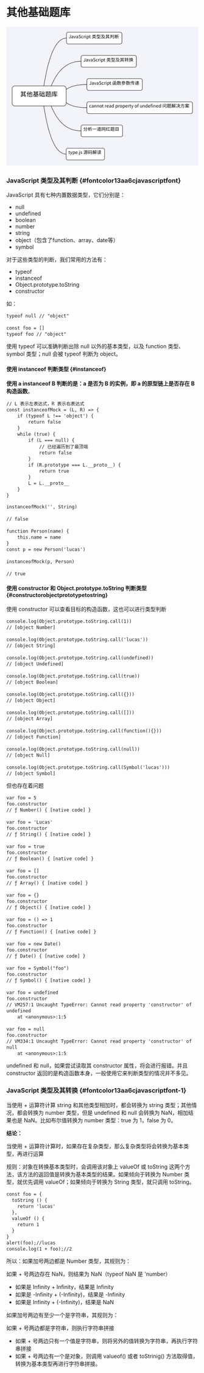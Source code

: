 # 其他基础题库

![](/assets/1-6.png)

### JavaScript 类型及其判断 {#fontcolor13aa6cjavascriptfont}

JavaScript 具有七种内置数据类型，它们分别是：

* null
* undefined
* boolean
* number
* string
* object（包含了function、array、date等）
* symbol

对于这些类型的判断，我们常用的方法有：

* typeof
* instanceof
* Object.prototype.toString
* constructor

如：

```
typeof null // "object"

const foo = []
typeof foo // "object"
```

使用 typeof 可以准确判断出除 null 以外的基本类型，以及 function 类型、symbol 类型；null 会被 typeof 判断为 object。

#### 使用 instanceof 判断类型 {#instanceof}

**使用 a instanceof B 判断的是：a 是否为 B 的实例，即 a 的原型链上是否存在 B 构造函数**。

```
// L 表示左表达式，R 表示右表达式
const instanceofMock = (L, R) => {
    if (typeof L !== 'object') {
        return false
    }
    while (true) { 
        if (L === null) {
            // 已经遍历到了最顶端
            return false
        }
        if (R.prototype === L.__proto__) {
            return true
        }
        L = L.__proto__
    } 
}
```

```
instanceofMock('', String)

// false

function Person(name) {
    this.name = name
}
const p = new Person('lucas')

instanceofMock(p, Person)

// true
```

#### 使用 constructor 和 Object.prototype.toString 判断类型 {#constructorobjectprototypetostring}

使用 constructor 可以查看目标的构造函数，这也可以进行类型判断

```
console.log(Object.prototype.toString.call(1)) 
// [object Number]

console.log(Object.prototype.toString.call('lucas')) 
// [object String]

console.log(Object.prototype.toString.call(undefined)) 
// [object Undefined]

console.log(Object.prototype.toString.call(true)) 
// [object Boolean]

console.log(Object.prototype.toString.call({})) 
// [object Object]

console.log(Object.prototype.toString.call([])) 
// [object Array]

console.log(Object.prototype.toString.call(function(){})) 
// [object Function]

console.log(Object.prototype.toString.call(null)) 
// [object Null]

console.log(Object.prototype.toString.call(Symbol('lucas'))) 
// [object Symbol]
```

但也存在着问题

```
var foo = 5
foo.constructor
// ƒ Number() { [native code] }

var foo = 'Lucas'
foo.constructor
// ƒ String() { [native code] }

var foo = true
foo.constructor
// ƒ Boolean() { [native code] }

var foo = []
foo.constructor
// ƒ Array() { [native code] }

var foo = {}
foo.constructor
// ƒ Object() { [native code] }

var foo = () => 1
foo.constructor
// ƒ Function() { [native code] }

var foo = new Date()
foo.constructor
// ƒ Date() { [native code] }

var foo = Symbol("foo") 
foo.constructor
// ƒ Symbol() { [native code] }

var foo = undefined
foo.constructor
// VM257:1 Uncaught TypeError: Cannot read property 'constructor' of undefined
    at <anonymous>:1:5

var foo = null
foo.constructor
// VM334:1 Uncaught TypeError: Cannot read property 'constructor' of null
    at <anonymous>:1:5
```

undefined 和 null，如果尝试读取其 constructor 属性，将会进行报错。并且 constructor 返回的是构造函数本身，一般使用它来判断类型的情况并不多见。

### JavaScript 类型及其转换 {#fontcolor13aa6cjavascriptfont-1}

当使用 + 运算符计算 string 和其他类型相加时，都会转换为 string 类型；其他情况，都会转换为 number 类型，但是 undefined 和 null 会转换为 NaN，相加结果也是 NaN。比如布尔值转换为 number 类型：true 为 1，false 为 0。

**结论：**

当使用 + 运算符计算时，如果存在复杂类型，那么复杂类型将会转换为基本类型，再进行运算

规则：对象在转换基本类型时，会调用该对象上 valueOf 或 toString 这两个方法，该方法的返回值是转换为基本类型的结果。如果倾向于转换为 Number 类型，就优先调用 valueOf；如果倾向于转换为 String 类型，就只调用 toString。

```
const foo = {
  toString () {
    return 'lucas'
  },
  valueOf () {
    return 1
  }
}
alert(foo);//lucas
console.log(1 + foo);//2
```

所以：如果加号两边都是 Number 类型，其规则为：

如果 + 号两边存在 NaN，则结果为 NaN（typeof NaN 是 'number）

* 如果是 Infinity + Infinity，结果是 Infinity
* 如果是 -Infinity + \(-Infinity\)，结果是 -Infinity
* 如果是 Infinity + \(-Infinity\)，结果是 NaN

如果加号两边有至少一个是字符串，其规则为：

如果 + 号两边都是字符串，则执行字符串拼接

* 如果 + 号两边只有一个值是字符串，则将另外的值转换为字符串，再执行字符串拼接
* 如果 + 号两边有一个是对象，则调用 valueof\(\) 或者 toStrinig\(\) 方法取得值，转换为基本类型再进行字符串拼接。




